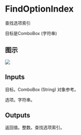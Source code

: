 # FindOptionIndex

查找选项索引

目标是ComboBox (字符串)

## 图示

![]($-20221218-18200165.png)

## Inputs

目标。ComboBox (String) 对象参考。

选项。字符串。 

## Outputs

返回值。整数。查找选项索引。
